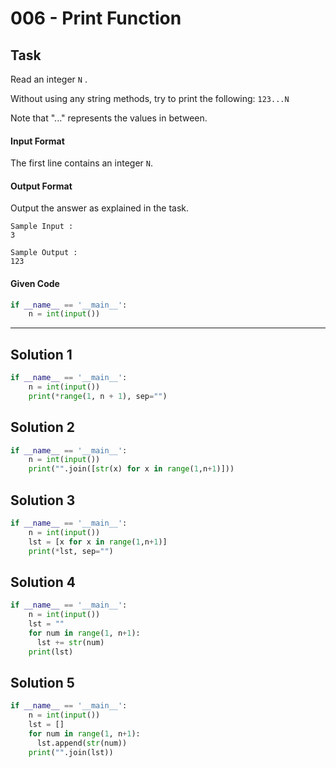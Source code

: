 # 006 - Print Function
## Task
Read an integer `N` .

Without using any string methods, try to print the following:
`123...N`

Note that "..." represents the values in between.

#### Input Format

The first line contains an integer `N`.


#### Output Format

Output the answer as explained in the task.

```
Sample Input :
3
```

```
Sample Output :
123
```


#### Given Code

```python
if __name__ == '__main__':
    n = int(input())
```

----

## Solution 1

```python
if __name__ == '__main__':
    n = int(input())
    print(*range(1, n + 1), sep="")
```


## Solution 2

```python
if __name__ == '__main__':
    n = int(input())
    print("".join([str(x) for x in range(1,n+1)]))
```


## Solution 3

```python
if __name__ == '__main__':
    n = int(input())
    lst = [x for x in range(1,n+1)]
    print(*lst, sep="")
```


## Solution 4

```python
if __name__ == '__main__':
    n = int(input())
    lst = ""
    for num in range(1, n+1):
      lst += str(num)
    print(lst)
```

## Solution 5

```python
if __name__ == '__main__':
    n = int(input())
    lst = []
    for num in range(1, n+1):
      lst.append(str(num))
    print("".join(lst))
```

